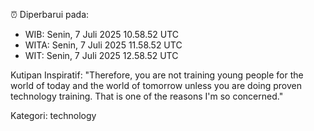 ⏰ Diperbarui pada:
- WIB: Senin, 7 Juli 2025 10.58.52 UTC
- WITA: Senin, 7 Juli 2025 11.58.52 UTC
- WIT: Senin, 7 Juli 2025 12.58.52 UTC

Kutipan Inspiratif:
"Therefore, you are not training young people for the world of today and the world of tomorrow unless you are doing proven technology training. That is one of the reasons I'm so concerned."


Kategori: technology

